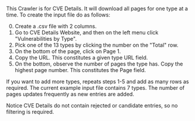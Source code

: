 This Crawler is for CVE Details. It will download all pages for one type at a time. To create the input file do as follows:

0. Create a .csv file with 2 columns. 
1. Go to CVE Details Website, and then on the left menu click "Vulnerabilities by Type".
2. Pick one of the 13 types by clicking the number on the "Total" row.
3. On the bottom of the page, click on Page 1. 
4. Copy the URL. This constitutes a given type URL field. 
5. On the bottom, observe the number of pages the type has. Copy the highest page number. This constitutes the Page field. 

If you want to add more types, repeats steps 1-5 and add as many rows as required. The current example input file contains 7 types. 
The number of pages updates frequently as new entries are added.

Notice CVE Details do not contain rejected or candidate entries, so no filtering is required.